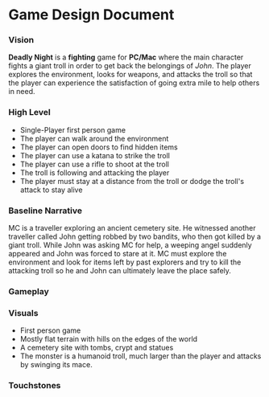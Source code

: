 # Game Design Document

### Vision

**Deadly Night** is a **fighting** game for **PC/Mac** where the main character fights a giant troll in order to get back the belongings of  *John*. The player explores the environment, looks for weapons, and attacks the troll so that the player can experience the satisfaction of going extra mile to help others in need.

### High Level

- Single-Player first person game
- The player can walk around the environment
- The player can open doors to find hidden items
- The player can use a katana to strike the troll
- The player can use a rifle to shoot at the troll
- The troll is following and attacking the player
- The player must stay at a distance from the troll or dodge the troll's attack to stay alive

### Baseline Narrative

MC is a traveller exploring an ancient cemetery site. He witnessed another traveller called John getting robbed by two bandits, who then got killed by a giant troll. While John was asking MC for help, a weeping angel suddenly appeared and John was forced to stare at it. MC must explore the environment and look for items left by past explorers and try to kill the attacking troll so he and John can ultimately leave the place safely.

### Gameplay

### Visuals

- First person game
- Mostly flat terrain with hills on the edges of the world
- A cemetery site with tombs, crypt and statues
- The monster is a humanoid troll, much larger than the player and attacks by swinging its mace.

### Touchstones

